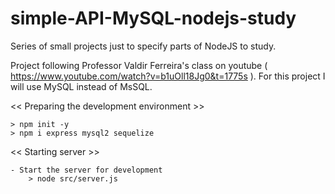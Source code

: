 # simple-API-MySQL-nodejs-study
Series of small projects just to specify parts of NodeJS to study.

Project following Professor Valdir Ferreira's class on youtube ( https://www.youtube.com/watch?v=b1uOll18Jg0&t=1775s ). 
For this project I will use MySQL instead of MsSQL.

<< Preparing the development environment >>

    > npm init -y
    > npm i express mysql2 sequelize


<< Starting server >>

    - Start the server for development
        > node src/server.js
